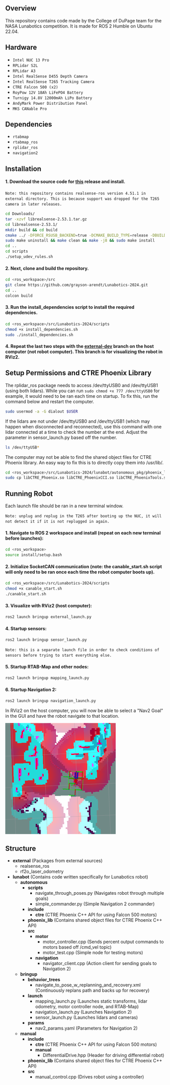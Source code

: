 ## Overview

This repository contains code made by the College of DuPage team for the NASA Lunabotics competition. It is made for ROS 2 Humble on Ubuntu 22.04. 

## Hardware

- `Intel NUC 13 Pro`
- `RPLidar S2L`
- `RPLidar A3`
- `Intel RealSense D455 Depth Camera`
- `Intel RealSense T265 Tracking Camera`
- `CTRE Falcon 500 (x2)`
- `RoyPow 12V 18Ah LiFePO4 Battery`
- `Turnigy 14.8V 12000mAh LiPo Battery`
- `AndyMark Power Distribution Panel`
- `MKS CANable Pro`

## Dependencies

- `rtabmap`
- `rtabmap_ros`
- `rplidar_ros`
- `navigation2`

## Installation

#### 1. Download the source code for [this](https://github.com/IntelRealSense/librealsense/releases/tag/v2.53.1) release and install.
`Note: this repository contains realsense-ros version 4.51.1 in external directory. This is because support was dropped for the T265 camera in later releases.`

```bash
cd Downloads/
tar -xzvf librealsense-2.53.1.tar.gz
cd librealsense-2.53.1/
mkdir build && cd build
cmake ../ -DFORCE_RSUSB_BACKEND=true -DCMAKE_BUILD_TYPE=release -DBUILD_EXAMPLES=true -DBUILD_GRAPHICAL_EXAMPLES=true
sudo make uninstall && make clean && make -j8 && sudo make install
cd ..
cd scripts
./setup_udev_rules.sh
```

#### 2. Next, clone and build the repository.

```bash
cd <ros_workspace>/src
git clone https://github.com/grayson-arendt/Lunabotics-2024.git
cd ..
colcon build
```

#### 3. Run the install_dependencies script to install the required dependencies.

```bash
cd <ros_workspace>/src/Lunabotics-2024/scripts
chmod +x install_dependencies.sh
sudo ./install_dependencies.sh
```

#### 4. Repeat the last two steps with the [external-dev](https://github.com/grayson-arendt/Lunabotics-2024/tree/external-dev?tab=readme-ov-file) branch on the host computer (not robot computer). This branch is for visualizing the robot in RViz2.

## Setup Permissions and CTRE Phoenix Library

The rplidar_ros package needs to access /dev/ttyUSB0 and /dev/ttyUSB1 (using both lidars). While you can run `sudo chmod +x 777 /dev/ttyUSB0` for example, it would need to be ran each time on startup. To fix this, run the command below and restart the computer.

```bash
sudo usermod -a -G dialout $USER
```

If the lidars are not under /dev/ttyUSB0 and /dev/ttyUSB1 (which may happen when disconnected and reconnected), use this command with one lidar connected at a time to check the number at the end. Adjust the parameter in sensor_launch.py based off the number. 

```bash
ls /dev/ttyUSB*
```

The computer may not be able to find the shared object files for CTRE Phoenix library. An easy way to fix this is to directly copy them into /usr/lib/.

```bash
cd <ros_workspace>/src/Lunabotics-2024/lunabot/autonomous_pkg/phoenix_lib/x86-64/
sudo cp libCTRE_Phoenix.so libCTRE_PhoenixCCI.so libCTRE_PhoenixTools.so /usr/lib/
```

## Running Robot

Each launch file should be ran in a new terminal window. 

`Note: unplug and replug in the T265 after booting up the NUC, it will not detect it if it is not replugged in again.`

#### 1. Navigate to ROS 2 workspace and install (repeat on each new terminal before launches):
```bash
cd <ros_workspace>
source install/setup.bash
```

#### 2. Initialize SocketCAN communication (note: the canable_start.sh script will only need to be ran once each time the robot computer boots up).
```bash
cd <ros_workspace>/src/Lunabotics-2024/scripts
chmod +x canable_start.sh 
./canable_start.sh
```

#### 3. Visualize with RViz2 (host computer):
```bash
ros2 launch bringup external_launch.py
```

#### 4. Startup sensors:

```bash
ros2 launch bringup sensor_launch.py
```
`Note: this is a separate launch file in order to check conditions of sensors before trying to start everything else.`

#### 5. Startup RTAB-Map and other nodes:

```bash
ros2 launch bringup mapping_launch.py
```

#### 6. Startup Navigation 2:

```bash
ros2 launch bringup navigation_launch.py
```

In RViz2 on the host computer, you will now be able to select a "Nav2 Goal" in the GUI and have the robot navigate to that location. 

![Demo](demo.png)

## Structure

- **external** (Packages from external sources)
  - realsense_ros
  - rf2o_laser_odometry
- **lunabot** (Contains code written specifically for Lunabotics robot)
  - **autonomous**
    - **scripts**
      - navigate_through_poses.py (Navigates robot through multiple goals)
      - simple_commander.py (Simple Navigation 2 commander)
    - **include**
      - **ctre** (CTRE Phoenix C++ API for using Falcon 500 motors)
    - **phoenix_lib** (Contains shared object files for CTRE Phoenix C++ API)
    - **src**
      - **motor**
        - motor_controller.cpp (Sends percent output commands to motors based off /cmd_vel topic)
        - motor_test.cpp (Simple node for testing motors)
      - **navigation**
        - navigator_client.cpp (Action client for sending goals to Navigation 2)
  - **bringup** 
    - **behavior_trees**
      - navigate_to_pose_w_replanning_and_recovery.xml (Continuously replans path and backs up for recovery)
    - **launch**
      - mapping_launch.py (Launches static transforms, lidar odometry, motor controller node, and RTAB-Map)
      - navigation_launch.py (Launches Navigation 2)
      - sensor_launch.py (Launches lidars and cameras)
    - **params**
      - nav2_params.yaml (Parameters for Navigation 2)
  - **manual**
    - **include**
      - **ctre** (CTRE Phoenix C++ API for using Falcon 500 motors)
      - **manual**
        - DifferentialDrive.hpp (Header for driving differential robot)
    - **phoenix_lib** (Contains shared object files for CTRE Phoenix C++ API)
    - **src**
      - manual_control.cpp (Drives robot using a controller)
